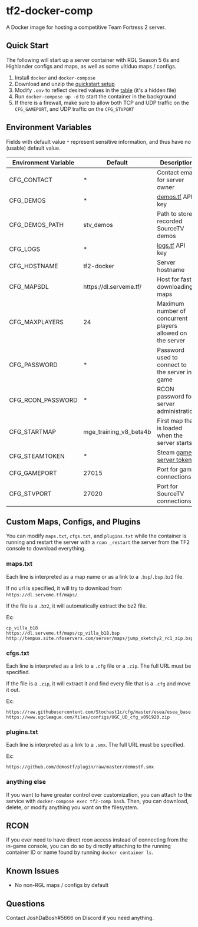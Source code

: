 # tf2-docker-comp

A Docker image for hosting a competitive Team Fortress 2 server.

## Quick Start

The following will start up a server container with RGL Season 5 6s and Highlander configs and maps, as well as some ultiduo maps / configs.

1. Install `docker` and `docker-compose`
2. Download and unzip the [quickstart setup](https://github.com/joshdabosh/tf2-docker-comp/raw/master/quickstart/quickstart.zip)
3. Modify `.env` to reflect desired values in the [table](#environment-variables) (it's a hidden file)
4. Run `docker-compose up -d` to start the container in the background
5. If there is a firewall, make sure to allow both TCP and UDP traffic on the `CFG_GAMEPORT`, and UDP traffic on the `CFG_STVPORT`

## Environment Variables

Fields with default value `*` represent sensitive information, and thus have no (usable) default value.

| Environment Variable | Default                             | Description                                                                 |
|----------------------|-------------------------------------|-----------------------------------------------------------------------------|
| CFG_CONTACT          | *                                   | Contact email for server owner                                              |
| CFG_DEMOS            | *                                   | [demos.tf](demos.tf) API key                                                |
| CFG_DEMOS_PATH       | stv_demos                           | Path to store recorded SourceTV demos                                       |
| CFG_LOGS             | *                                   | [logs.tf](logs.tf) API key                                                  |
| CFG_HOSTNAME         | tf2-docker                          | Server hostname                                                             |
| CFG_MAPSDL           | https:/<span></span>/dl.serveme.tf/ | Host for fast-downloading maps                                              |
| CFG_MAXPLAYERS       | 24                                  | Maximum number of concurrent players allowed on the server                  |
| CFG_PASSWORD         | *                                   | Password used to connect to the server in-game                              |
| CFG_RCON_PASSWORD    | *                                   | RCON password for server administration                                     |
| CFG_STARTMAP         | mge_training_v8_beta4b              | First map that is loaded when the server starts                             |
| CFG_STEAMTOKEN       | *                                   | Steam [game server token](https://steamcommunity.com/dev/managegameservers) |
| CFG_GAMEPORT         | 27015                               | Port for game connections                                                   |
| CFG_STVPORT          | 27020                               | Port for SourceTV connections                                               |

## Custom Maps, Configs, and Plugins

You can modify `maps.txt`, `cfgs.txt`, and `plugins.txt` while the container is running and restart the server with a `rcon _restart` the server from the TF2 console to download everything.

### maps.txt

Each line is interpreted as a map name or as a link to a `.bsp`/`.bsp.bz2` file.

If no url is specified, it will try to download from `https://dl.serveme.tf/maps/`.

If the file is a `.bz2`, it will automatically extract the bz2 file.

Ex:

```
cp_villa_b18
https://dl.serveme.tf/maps/cp_villa_b18.bsp
http://tempus.site.nfoservers.com/server/maps/jump_sketchy2_rc1_zip.bsp.bz2
```

### cfgs.txt

Each line is interpreted as a link to a `.cfg` file or a `.zip`. The full URL must be specified.

If the file is a `.zip`, it will extract it and find every file that is a `.cfg` and move it out.

Ex:

```
https://raw.githubusercontent.com/Stochast1c/cfg/master/esea/esea_base.cfg
https://www.ugcleague.com/files/configs/UGC_UD_cfg_v091920.zip
```

### plugins.txt

Each line is interpreted as a link to a `.smx`. The full URL must be specified.

Ex:

```
https://github.com/demostf/plugin/raw/master/demostf.smx
```

### anything else

If you want to have greater control over customization, you can attach to the service with `docker-compose exec tf2-comp bash`. Then, you can download, delete, or modify anything you want on the filesystem.

## RCON

If you ever need to have direct rcon access instead of connecting from the in-game console, you can do so by directly attaching to the running container ID or name found by running `docker container ls`.

## Known Issues

- No non-RGL maps / configs by default

## Questions

Contact JoshDaBosh#5666 on Discord if you need anything.
